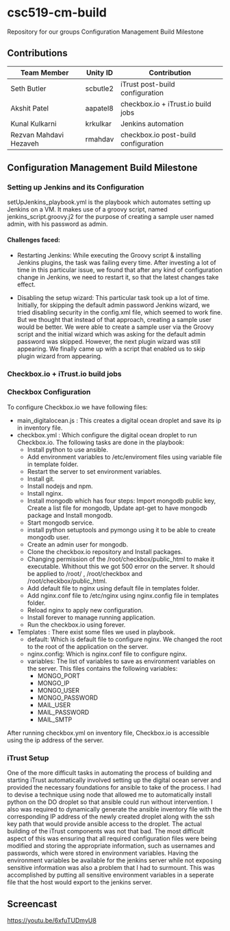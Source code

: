 # csc519-cm-build
Repository for our groups Configuration Management Build Milestone

## Contributions

| Team Member   | Unity ID | Contribution   
| ------------- | ----------- | ------------ 
| Seth Butler      | scbutle2 |   iTrust post-build configuration       
| Akshit Patel     | aapatel8 |   checkbox.io + iTrust.io build jobs
| Kunal Kulkarni | krkulkar | Jenkins automation
| Rezvan Mahdavi Hezaveh  |  rmahdav |   checkbox.io post-build configuration

## Configuration Management Build Milestone

### Setting up Jenkins and its Configuration

setUpJenkins_playbook.yml is the playbook which automates setting up Jenkins on a VM. It makes use of a groovy script, named jenkins_script.groovy.j2 for the purpose of creating a sample user named admin, with his password as admin.

#### Challenges faced:
* Restarting Jenkins: While executing the Groovy script & installing Jenkins plugins, the task was failing every time. After investing a lot of time in this particular issue, we found that after any kind of configuration change in Jenkins, we need to restart it, so that the latest changes take effect.

* Disabling the setup wizard: This particular task took up a lot of time. Initially, for skipping the default admin password Jenkins wizard, we tried disabling security in the config.xml file, which seemed to work fine. But we thought that instead of that approach, creating a sample user would be better. We were able to create a sample user via the Groovy script and the initial wizard which was asking for the default admin password was skipped. However, the next plugin wizard was still appearing. We finally came up with a script that enabled us to skip plugin wizard from appearing.

### Checkbox.io + iTrust.io build jobs



### Checkbox Configuration

To configure Checkbox.io we have following files:
* main_digitalocean.js :  This creates a digital ocean droplet and save its ip in inventory file.
* checkbox.yml : Which configure the digital ocean droplet to run Checkbox.io. The following tasks are done in the playbook:
  - Install python to use ansible.
  - Add environment variables to /etc/enviroment files using variable file in template folder.
  - Restart the server to set environment variables.
  - Install git.
  - Install nodejs and npm.
  - Install nginx.
  - Install mongodb which has four steps: Import mongodb public key, Create a list file for mongodb, Update apt-get to have mongodb package and Install mongodb.
  - Start mongodb service.
  - install python setuptools and pymongo using it to be able to create mongodb user.
  - Create an admin user for mongodb.
  - Clone the checkbox.io repository and Install packages.
  - Changing permission of the /root/checkbox/public_html to make it executable. Whithout this we got 500 error on the server. It should be applied to /root/ , /root/checkbox and /root/checkbox/public_html.
  - Add default file to nginx using default file in templates folder.
  - Add nginx.conf file to /etc/nginx using nginx.config file in templates folder.
  - Reload nginx to apply new configuration.
  - Install forever to manage running application.
  - Run the checkbox.io using forever.
* Templates : There exist some files we used in playbook.
  - default: Which is default file to configure nginx. We changed the root to the root of the application on the server.
  - nginx.config: Which is nginx.conf file to configure nginx.
  - variables: The list of variables to save as environment variables on the server. This files contains the following variables:
    - MONGO_PORT
    - MONGO_IP
    - MONGO_USER
    - MONGO_PASSWORD
    - MAIL_USER
    - MAIL_PASSWORD
    - MAIL_SMTP

After running checkbox.yml on inventory file, Checkbox.io is accessible using the ip address of the server.

### iTrust Setup

One of the more difficult tasks in automating the process of building and starting iTrust automatically involved setting up the digital ocean server and provided the necessary foundations for ansible to take of the process. I had to devise a technique using node that allowed me to automatically install python on the DO droplet so that ansible could run without intervention. I also was required to dynamically generate the ansible inventory file with the corresponding IP address of the newly created droplet along with the ssh key path that would provide ansible access to the droplet. The actual building of the iTrust components was not that bad. The most difficult aspect of this was ensuring that all required configuration files were being modified and storing the appropriate information, such as usernames and passwords, which were stored in environment variables. Having the environment variables be available for the jenkins server while not exposing sensitive information was also a problem that I had to surmount. This was accomplished by putting all sensitive environment variables in a seperate file that the host would export to the jenkins server.

## Screencast
https://youtu.be/6xfuTUDmyU8
